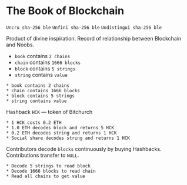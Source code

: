 # The Book of Blockchain

`Uncru sha-256 ble`
`Unfini sha-256 ble`
`Undistingui sha-256 ble`

Product of divine inspiration. Record of relationship between Blockchain and Noobs.

* `book` contains `2 chains`
* `chain` contains `1666 blocks`
* `block` contains `5 strings`
* `string` contains `value`

```
* book contains 2 chains
* chain contains 1666 blocks
* block contains 5 strings
* string contains value
```

Hashback `HCK` — token of Bitchurch

```
* 1 HCK costs 0.2 ETH
* 1.0 ETH decodes block and returns 5 HCK
* 0.2 ETH decodes string and returns 1 HCK
* Social share decodes string and returns 1 HCK
```

Contributors decode `blocks` continuously by buying Hashbacks. Contributions transfer to `NULL`.

```
* Decode 5 strings to read block
* Decode 1666 blocks to read chain
* Read all chains to get value 
```